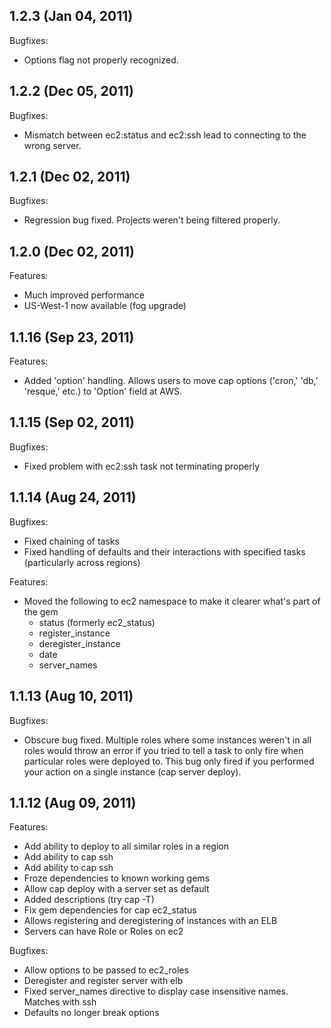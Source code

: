 ## 1.2.3 (Jan 04, 2011)

Bugfixes:

  - Options flag not properly recognized.

## 1.2.2 (Dec 05, 2011)

Bugfixes:

  - Mismatch between ec2:status and ec2:ssh lead to connecting to the wrong server.

## 1.2.1 (Dec 02, 2011)

Bugfixes:

  - Regression bug fixed. Projects weren't being filtered properly.
  
## 1.2.0 (Dec 02, 2011)

Features:

  - Much improved performance
  - US-West-1 now available (fog upgrade)
  
## 1.1.16 (Sep 23, 2011)

Features:

  - Added 'option' handling. Allows users to move cap options ('cron,' 'db,' 'resque,' etc.) to 'Option' field at AWS.

## 1.1.15 (Sep 02, 2011)

Bugfixes:

  - Fixed problem with ec2:ssh task not terminating properly

## 1.1.14 (Aug 24, 2011)

Bugfixes:

  - Fixed chaining of tasks
  - Fixed handling of defaults and their interactions with specified tasks (particularly across regions)
  
Features:

  - Moved the following to ec2 namespace to make it clearer what's part of the gem
    - status (formerly ec2_status)
    - register_instance
    - deregister_instance
    - date
    - server_names


## 1.1.13 (Aug 10, 2011)

Bugfixes:

  - Obscure bug fixed. Multiple roles where some instances weren't in all roles would throw an error if you tried to tell a task to only fire when particular roles were deployed to. This bug only fired if you performed your action on a single instance (cap server deploy).

## 1.1.12 (Aug 09, 2011)

Features:

  - Add ability to deploy to all similar roles in a region
  - Add ability to cap ssh <ec2 index number>
  - Add ability to cap ssh <instance name>
  - Froze dependencies to known working gems
  - Allow cap deploy with a server set as default
  - Added descriptions (try cap -T)
  - Fix gem dependencies for cap ec2_status
  - Allows registering and deregistering of instances with an ELB
  - Servers can have Role or Roles on ec2


Bugfixes:

  - Allow options to be passed to ec2_roles
  - Deregister and register server with elb
  - Fixed server_names directive to display case insensitive names. Matches with ssh
  - Defaults no longer break options
